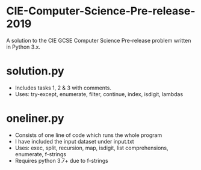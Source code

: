 # CIE-Computer-Science-Pre-release-2019
A solution to the CIE GCSE Computer Science Pre-release problem written in Python 3.x.

# solution.py
- Includes tasks 1, 2 & 3 with comments.
- Uses: try-except, enumerate, filter, continue, index, isdigit, lambdas

# oneliner.py
- Consists of one line of code which runs the whole program
- I have included the input dataset under input.txt
- Uses: exec, split, recursion, map, isdigit, list comprehensions, enumerate, f-strings
- Requires python 3.7+ due to f-strings
